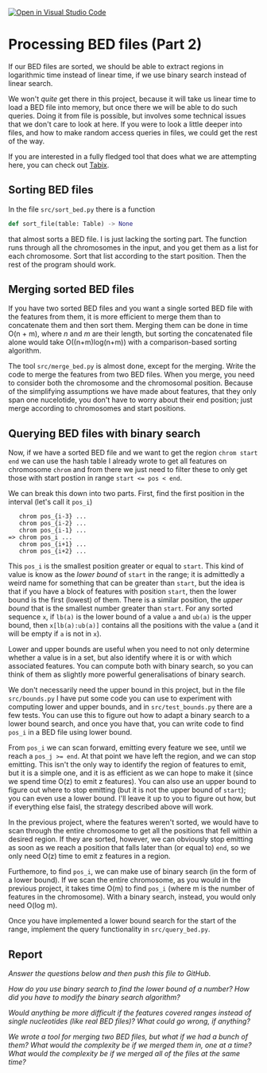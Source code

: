 [![Open in Visual Studio Code](https://classroom.github.com/assets/open-in-vscode-c66648af7eb3fe8bc4f294546bfd86ef473780cde1dea487d3c4ff354943c9ae.svg)](https://classroom.github.com/online_ide?assignment_repo_id=9114152&assignment_repo_type=AssignmentRepo)
# Processing BED files (Part 2)

If our BED files are sorted, we should be able to extract regions in logarithmic time instead of linear time, if we use binary search instead of linear search.

We won't *quite* get there in this project, because it will take us linear time to load a BED file into memory, but once there we will be able to do such queries. Doing it from file is possible, but involves some technical issues that we don't care to look at here. If you were to look a little deeper into files, and how to make random access queries in files, we could get the rest of the way.

If you are interested in a fully fledged tool that does what we are attempting here, you can check out [Tabix](https://www.ncbi.nlm.nih.gov/pmc/articles/PMC3042176/).

## Sorting BED files

In the file `src/sort_bed.py` there is a function

```python
def sort_file(table: Table) -> None
```

that almost sorts a BED file. I is just lacking the sorting part. The function runs through all the chromosomes in the input, and you get them as a list for each chromosome. Sort that list according to the start position. Then the rest of the program should work.

## Merging sorted BED files

If you have two sorted BED files and you want a single sorted BED file with the features from them, it is more efficient to merge them than to concatenate them and then sort them. Merging them can be done in time O(n + m), where *n* and *m* are their length, but sorting the concatenated file alone would take O((n+m)log(n+m)) with a comparison-based sorting algorithm.

The tool `src/merge_bed.py` is almost done, except for the merging. Write the code to merge the features from two BED files. When you merge, you need to consider both the chromosome and the chromosomal position. Because of the simplifying assumptions we have made about features, that they only span one nucelotide, you don't have to worry about their end position; just merge according to chromosomes and start positions.


## Querying BED files with binary search

Now, if we have a sorted BED file and we want to get the region `chrom start end` we can use the hash table I already wrote to get all features on chromosome `chrom` and from there we just need to filter these to only get those with start postion in range `start <= pos < end`.

We can break this down into two parts. First, find the first position in the interval (let's call it `pos_i`)

```
   chrom pos_{i-3} ...
   chrom pos_{i-2} ...
   chrom pos_{i-1} ...
=> chrom pos_i ...
   chrom pos_{i+1} ...
   chrom pos_{i+2} ...
```

This `pos_i` is the smallest position greater or equal to `start`. This kind of value is know as the *lower bound* of `start` in the range; it is admittedly a weird name for something that can be greater than `start`, but the idea is that if you have a block of features with position `start`, then the lower bound is the first (lowest) of them. There is a similar position, the *upper bound* that is the smallest number greater than `start`. For any sorted sequence `x`, if `lb(a)` is the lower bound of a value `a` and `ub(a)` is the upper bound, then `x[lb(a):ub(a)]` contains all the positions with the value `a` (and it will be empty if `a` is not in `x`).

Lower and upper bounds are useful when you need to not only determine whether a value is in a set, but also identify where it is or with which associated features. You can compute both with binary search, so you can think of them as slightly more powerful generalisations of binary search.

We don't necessarily need the upper bound in this project, but in the file `src/bounds.py` I have put some code you can use to experiment with computing lower and upper bounds, and in `src/test_bounds.py` there are a few tests. You can use this to figure out how to adapt a binary search to a lower bound search, and once you have that, you can write code to find `pos_i` in a BED file using lower bound.

From `pos_i` we can scan forward, emitting every feature we see, until we reach a `pos_j >= end`. At that point we have left the region, and we can stop emitting. This isn't the only way to identify the region of features to emit, but it is a simple one, and it is as efficient as we can hope to make it (since we spend time O(z) to emit z features). You can also use an upper bound to figure out where to stop emitting (but it is not the upper bound of `start`); you can even use a lower bound. I'll leave it up to you to figure out how, but if everything else faisl, the strategy described above will work.

In the previous project, where the features weren't sorted, we would have to scan through the entire chromosome to get all the positions that fell within a desired region. If they are sorted, however, we can obviously stop emitting as soon as we reach a position that falls later than (or equal to) `end`, so we only need O(z) time to emit z features in a region.

Furthemore, to find `pos_i`, we can make use of binary search (in the form of a lower bound). If we scan the entire chromosome, as you would in the previous project, it takes time O(m) to find `pos_i` (where m is the number of features in the chromosome). With a binary search, instead, you would only need O(log m).

Once you have implemented a lower bound search for the start of the range, implement the query functionality in `src/query_bed.py`.


## Report

*Answer the questions below and then push this file to GitHub.*

*How do you use binary search to find the lower bound of a number? How did you have to modify the binary search algorithm?*

*Would anything be more difficult if the features covered ranges instead of single nucleotides (like real BED files)? What could go wrong, if anything?*

*We wrote a tool for merging two BED files, but what if we had a bunch of them? What would the complexity be if we merged them in, one at a time? What would the complexity be if we merged all of the files at the same time?*

